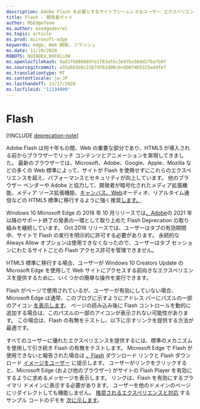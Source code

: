```yaml
---
description: Adobe Flash を必要とするサイトでシームレスなユーザー エクスペリエンスを提供します。
title: Flash - 開発者ガイド
author: MSEdgeTeam
ms.author: msedgedevrel
ms.topic: article
ms.prod: microsoft-edge
keywords: edge, Web 開発, フラッシュ
ms.date: 11/19/2020
ROBOTS: NOINDEX,NOFOLLOW
ms.openlocfilehash: 9a81fb0808897e1763a55c3e97bc604d276a7b9f
ms.sourcegitcommit: a35a6b5bbc21b7df61d08cbc6b074b5325ad4fef
ms.translationtype: MT
ms.contentlocale: ja-JP
ms.lasthandoff: 12/17/2020
ms.locfileid: "11234899"
---
```

# Flash  

[!INCLUDE [deprecation-note](../../includes/legacy-edge-note.md)]  

Adobe Flash は何十年もの間、Web の重要な部分であり、HTML5 が導入される前からブラウザーでリッチ コンテンツとアニメーションを実現してきました。  最新のブラウザーでは、Microsoft、Adobe、Google、Apple、Mozilla などの多くの Web 標準によって、サイトが Flash を使用せずにこれらのエクスペリエンスを超え、パフォーマンスとセキュリティが向上しています。  他のブラウザー ベンダーや Adobe と協力して、開発者が暗号化されたメディア拡張機能、メディア ソース拡張機能、[キャンバス](https://developer.microsoft.com/microsoft-edge/platform/status/canvas)[、Web](https://developer.microsoft.com/microsoft-edge/platform/status/webaudioapi)オーディオ、リアルタイム[](https://developer.microsoft.com/microsoft-edge/platform/status/mediasourceextensions)通信などの HTML5 標準に移行するように強く推奨[します。](https://developer.microsoft.com/microsoft-edge/platform/status/webrtcobjectrtcapi) [](https://developer.microsoft.com/microsoft-edge/platform/status/encryptedmediaextensions)  

Windows 10 Microsoft Edge の 2018 年 10 月[](https://blogs.windows.com/msedgedev/2017/07/25)リリースでは[、Adobe](https://theblog.adobe.com/adobe-flash-update)の 2021 年以降のサポート終了の発表の一環として取り上めた Flash Deprecation の取り組みを継続しています。  Oct 2018 リリースでは、ユーザーはタブの有効期間中、サイトで Flash の実行を明示的に許可する必要があります。 永続的な Always Allow オプションは使用できなくなったので、ユーザーはタブ セッションにわたるサイトごとの Flash アクセス許可を管理できません。  

HTML5 標準に移行する場合、ユーザーが Windows 10 Creators Update の Microsoft Edge を使用して Web サイトにアクセスする前向きなエクスペリエンスを提供するために、いくつかの簡単な操作を実行できます。  

Flash がページで使用されているが、ユーザーが有効にしていない場合、Microsoft Edge は通常、このブログに示すようにアドレス バーにパズルの一部のアイコン [を表示します](https://blogs.windows.com/msedgedev/2016/12/14)。  ページの読み込み後に Flash コントロールを動的に追加する場合は、このパズルの一部のアイコンが表示されない可能性があります。  この場合は、Flash の有無をテストし、以下に示すリンクを提供する方法が最適です。  

すべてのユーザーに優れたエクスペリエンスを提供するには、標準のメカニズムを使用して引き続き Flash の有無をテストします。  Microsoft Edge で Flash が使用できないと報告された場合は [、Flash](http://get.adobe.com/flashplayer) ダウンロード リンクと Flash ダウンロード [イメージをユーザー](http://www.adobe.com/legal/permissions/icons-web-logos.html#flashplayer) に提示します。  ユーザーがリンクをクリックすると、Microsoft Edge \(および他のブラウザー\) がサイトの Flash Player を有効にするように求めるメッセージを表示します。  リンクは、Flash を有効にするプライマリ ドメインに表示する必要があります。  ユーザーを他のドメインのページにリダイレクトしても機能しません。  [推奨されるエクスペリエンスと対応](https://microsoftedge.github.io/MicrosoftEdge-Documentation/flashclicktorun) するサンプル コードのデモを [次に示します](https://github.com/MicrosoftEdge/MicrosoftEdge-Documentation/tree/master/docs/flashclicktorun)。  
